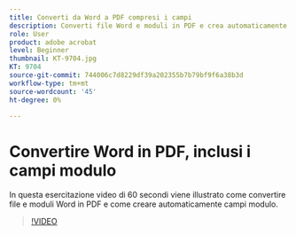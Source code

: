 ```yaml
---
title: Converti da Word a PDF compresi i campi
description: Converti file Word e moduli in PDF e crea automaticamente campi modulo
role: User
product: adobe acrobat
level: Beginner
thumbnail: KT-9704.jpg
KT: 9704
source-git-commit: 744006c7d8229df39a202355b7b79bf9f6a38b3d
workflow-type: tm+mt
source-wordcount: '45'
ht-degree: 0%

---
```


# Convertire Word in PDF, inclusi i campi modulo

In questa esercitazione video di 60 secondi viene illustrato come convertire file e moduli Word in PDF e come creare automaticamente campi modulo.

>[!VIDEO](https://video.tv.adobe.com/v/340082?hidetitle=true)
